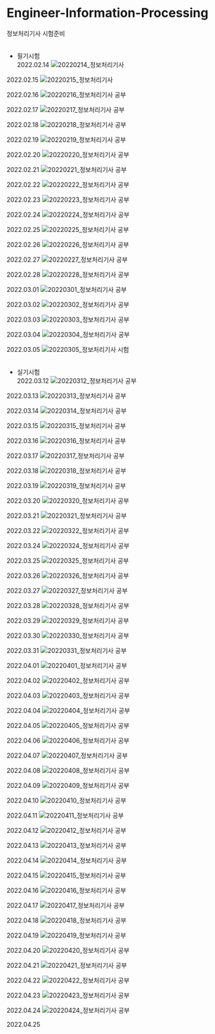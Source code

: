 # Engineer-Information-Processing
정보처리기사 시험준비
<br/><br/>

- 필기시험<br/>
2022.02.14
![20220214_정보처리기사](https://user-images.githubusercontent.com/83276757/154078156-825862db-45fa-4e70-a02a-e053b3e77768.jpg)

2022.02.15
![20220215_정보처리기사](https://user-images.githubusercontent.com/83276757/154077934-87ed51b7-e51f-4c6e-9db2-6f320207202a.jpg)

2022.02.16
![20220216_정보처리기사 공부](https://user-images.githubusercontent.com/83276757/154306357-81a01ec1-5706-405b-9071-5078d6f3e28c.jpg)

2022.02.17
![20220217_정보처리기사 공부](https://user-images.githubusercontent.com/83276757/154706002-11da7f0f-b7dc-4e65-9704-b3bd34fb8402.jpg)

2022.02.18
![20220218_정보처리기사 공부](https://user-images.githubusercontent.com/83276757/154706036-88f1f87f-e864-44e6-9362-5c9ecc8f6dc0.jpg)

2022.02.19
![20220219_정보처리기사 공부](https://user-images.githubusercontent.com/83276757/154811953-19dec16d-8208-4776-9d74-3cfa858b8514.jpg)

2022.02.20
![20220220_정보처리기사 공부](https://user-images.githubusercontent.com/83276757/154845650-70e232f6-202e-4bf8-b63f-5cd2ef9f5642.jpg)

2022.02.21
![20220221_정보처리기사 공부](https://user-images.githubusercontent.com/83276757/154989822-5efbec4d-31d8-4c02-8c5f-a8642ce20ba6.jpg)

2022.02.22
![20220222_정보처리기사 공부](https://user-images.githubusercontent.com/83276757/155151978-9a7f4773-07a7-44f2-a018-282632e71566.jpg)

2022.02.23
![20220223_정보처리기사 공부](https://user-images.githubusercontent.com/83276757/155337055-f53aee53-b6d3-4297-b34c-1fc200c1dbcd.jpg)


2022.02.24
![20220224_정보처리기사 공부](https://user-images.githubusercontent.com/83276757/155568011-9f7a74b2-e8ef-46c6-afbe-b304183146e5.jpg)

2022.02.25
![20220225_정보처리기사 공부](https://user-images.githubusercontent.com/83276757/155671661-904081d1-5432-4ec1-a619-ceb7650a4cce.jpg)

2022.02.26
![20220226_정보처리기사 공부](https://user-images.githubusercontent.com/83276757/155829345-a779c135-31d3-41f7-a37c-e59f548e2b90.jpg)

2022.02.27
![20220227_정보처리기사 공부](https://user-images.githubusercontent.com/83276757/155890222-d5e7656f-2799-44f4-a44b-25835d19e97d.jpg)

2022.02.28
![20220228_정보처리기사 공부](https://user-images.githubusercontent.com/83276757/155983787-d97410bd-89e6-47f1-a34a-5f47ab94e7bd.jpg)

2022.03.01
![20220301_정보처리기사 공부](https://user-images.githubusercontent.com/83276757/156138824-48e0a9ba-7fe2-41b0-8a03-c0a36a185202.jpg)

2022.03.02
![20220302_정보처리기사 공부](https://user-images.githubusercontent.com/83276757/156408441-cd2b55fa-0de7-48d0-b22f-90d4b10c9c10.jpg)

2022.03.03
![20220303_정보처리기사 공부](https://user-images.githubusercontent.com/83276757/156584107-e503cebc-da41-40ba-9a3b-bb73e593ade6.jpg)

2022.03.04
![20220304_정보처리기사 공부](https://user-images.githubusercontent.com/83276757/156754204-f98b3b38-1a90-44f8-911d-faa02ee1a8b7.jpg)

2022.03.05
![20220305_정보처리기사 시험](https://user-images.githubusercontent.com/83276757/156871522-2ba97e60-156b-4be8-8aa1-a66725767716.jpg)
<br/><br/>

- 실기시험<br/>
2022.03.12
![20220312_정보처리기사 공부](https://user-images.githubusercontent.com/83276757/158006438-41d4769e-fa7f-41d7-a262-a661a47dd9c2.jpg)

2022.03.13
![20220313_정보처리기사 공부](https://user-images.githubusercontent.com/83276757/158050052-cb4ab66d-38f0-4173-b190-c4b83626be27.jpg)

2022.03.14
![20220314_정보처리기사 공부](https://user-images.githubusercontent.com/83276757/158186205-d62f10e1-d059-4a3a-b06a-3be9edde214c.jpg)

2022.03.15
![20220315_정보처리기사 공부](https://user-images.githubusercontent.com/83276757/158402315-8405074b-f42b-40f8-bffd-6ca1aa1db77e.jpg)

2022.03.16
![20220316_정보처리기사 공부](https://user-images.githubusercontent.com/83276757/158616475-ff09ace1-2d53-4154-8820-3b2607fcdf0e.jpg)

2022.03.17
![20220317_정보처리기사 공부](https://user-images.githubusercontent.com/83276757/158818963-33ebc0ef-ed18-4ae2-8eb2-fe38893195ab.jpg)

2022.03.18
![20220318_정보처리기사 공부](https://user-images.githubusercontent.com/83276757/159001843-301736cb-777c-4bcb-8519-3c6da31f09a6.jpg)

2022.03.19
![20220319_정보처리기사 공부](https://user-images.githubusercontent.com/83276757/159107715-22fd0424-462e-48d6-becf-74676eb58ca1.jpg)

2022.03.20
![20220320_정보처리기사 공부](https://user-images.githubusercontent.com/83276757/159153400-732f0719-774b-44e7-aee2-dfae2fb0f9ff.jpg)

2022.03.21
![20220321_정보처리기사 공부](https://user-images.githubusercontent.com/83276757/159286419-f9bc9f34-7552-4f12-8ad5-ec6e936c9342.jpg)

2022.03.22
![20220322_정보처리기사 공부](https://user-images.githubusercontent.com/83276757/159499368-c4f11c09-1437-4d80-a002-5bfa00e44584.jpg)

2022.03.24
![20220324_정보처리기사 공부](https://user-images.githubusercontent.com/83276757/159948452-70975d1f-7e07-4914-a7b7-683dee996cfc.jpg)

2022.03.25
![20220325_정보처리기사 공부](https://user-images.githubusercontent.com/83276757/160143372-7ac5357d-5904-4031-a307-e53eb05f84e0.jpg)

2022.03.26
![20220326_정보처리기사 공부](https://user-images.githubusercontent.com/83276757/160222120-cd77db88-649a-471b-80ec-b9eeec6ad1c4.jpg)

2022.03.27
![20220327_정보처리기사 공부](https://user-images.githubusercontent.com/83276757/160268481-e7cecdb2-002e-4c49-ad49-f90adaf9c00e.jpg)

2022.03.28
![20220328_정보처리기사 공부](https://user-images.githubusercontent.com/83276757/160415503-42d6a613-98b9-4b7c-916c-2af35f856525.jpg)

2022.03.29
![20220329_정보처리기사 공부](https://user-images.githubusercontent.com/83276757/160635924-ec6e8edd-0164-4c89-abb1-f9436bfe88a3.jpg)

2022.03.30
![20220330_정보처리기사 공부](https://user-images.githubusercontent.com/83276757/160857244-a3a1c0e8-bd48-423e-8800-a3787dbb8393.jpg)

2022.03.31
![20220331_정보처리기사 공부](https://user-images.githubusercontent.com/83276757/161077870-718a3fd8-fb75-42db-8eed-c2c3507fd063.jpg)

2022.04.01
![20220401_정보처리기사 공부](https://user-images.githubusercontent.com/83276757/161257864-9046b90a-f9ec-4a0d-ae9a-f299d382a0f7.jpg)

2022.04.02
![20220402_정보처리기사 공부](https://user-images.githubusercontent.com/83276757/161368777-431c355a-723a-4c4c-a0bb-959553526e72.jpg)

2022.04.03
![20220403_정보처리기사 공부](https://user-images.githubusercontent.com/83276757/161421209-277b62a8-5f1d-492a-b1b2-75a493dfebad.jpg)

2022.04.04
![20220404_정보처리기사 공부](https://user-images.githubusercontent.com/83276757/161557719-4c3b8adb-fa6a-4c49-a452-35167060ae47.jpg)

2022.04.05
![20220405_정보처리기사 공부](https://user-images.githubusercontent.com/83276757/161772250-fef0e0e6-8972-464b-8a4b-6c49c4c4e4d5.jpg)

2022.04.06
![20220406_정보처리기사 공부](https://user-images.githubusercontent.com/83276757/162015331-3d59ec59-6446-41bd-8f91-f9d088fca10e.jpg)

2022.04.07
![20220407_정보처리기사 공부](https://user-images.githubusercontent.com/83276757/162254658-d22226ba-549c-4f81-82fd-fd3e591d3130.jpg)

2022.04.08
![20220408_정보처리기사 공부](https://user-images.githubusercontent.com/83276757/162480393-7b6a1775-3f51-4423-92ac-c31542be421a.jpg)

2022.04.09
![20220409_정보처리기사 공부](https://user-images.githubusercontent.com/83276757/162573422-845ee47a-7903-4d33-947d-e330c58f8129.jpg)

2022.04.10
![20220410_정보처리기사 공부](https://user-images.githubusercontent.com/83276757/162611781-c35672bc-7674-4581-8f50-9dd73e970cff.jpg)

2022.04.11
![20220411_정보처리기사 공부](https://user-images.githubusercontent.com/83276757/162763353-86f3b097-10f2-4e9d-836e-2d193596d250.jpg)

2022.04.12
![20220412_정보처리기사 공부](https://user-images.githubusercontent.com/83276757/162989629-f937b2ce-01f4-4bc0-8322-4737689c6c29.jpg)

2022.04.13
![20220413_정보처리기사 공부](https://user-images.githubusercontent.com/83276757/163224711-1655b4a2-e58b-4593-b9d4-3a0d9bdcef75.jpg)

2022.04.14
![20220414_정보처리기사 공부](https://user-images.githubusercontent.com/83276757/163430012-7a8a5a69-a03c-4c54-8404-9a0d492dbb3b.jpg)

2022.04.15
![20220415_정보처리기사 공부](https://user-images.githubusercontent.com/83276757/163594971-4dd89f79-08fa-44e3-a6ce-f140735c5dd2.jpg)

2022.04.16
![20220416_정보처리기사 공부](https://user-images.githubusercontent.com/83276757/163663629-8a3ba1b0-1828-460a-be59-2fa60eabf177.jpg)

2022.04.17
![20220417_정보처리기사 공부](https://user-images.githubusercontent.com/83276757/163712193-466f051a-cec6-48dc-8c2d-47d5d1d1fbf7.jpg)

2022.04.18
![20220418_정보처리기사 공부](https://user-images.githubusercontent.com/83276757/163834735-c3f6143d-b4e2-4d13-af3f-97a8474d5571.jpg)

2022.04.19
![20220419_정보처리기사 공부](https://user-images.githubusercontent.com/83276757/164045185-d46ddf84-f9dd-485a-b378-1a77010499e2.jpg)

2022.04.20
![20220420_정보처리기사 공부](https://user-images.githubusercontent.com/83276757/164247247-153b1ba1-d15a-4345-87d3-27a3a629537d.jpg)

2022.04.21
![20220421_정보처리기사 공부](https://user-images.githubusercontent.com/83276757/164471751-ca217a3c-b410-4742-a8f3-af2dc2d1c1b3.jpg)

2022.04.22
![20220422_정보처리기사 공부](https://user-images.githubusercontent.com/83276757/164609891-6b78b479-fe4e-4ce5-a632-cffa59f8a5b6.jpg)

2022.04.23
![20220423_정보처리기사 공부](https://user-images.githubusercontent.com/83276757/164883761-ee96203c-5306-46a2-ae92-04c8fb85987c.jpg)

2022.04.24
![20220424_정보처리기사 공부](https://user-images.githubusercontent.com/83276757/164958795-8c3dbba4-0fc7-45b5-a57e-65c1a71da447.jpg)

2022.04.25

